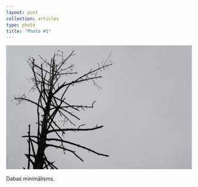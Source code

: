```yaml
---
layout: post
collection: articles
type: photo
title: "Photo #1"
---
```


![](/public/images/posts/lonely_tree.jpg)

Dabas minimālisms.